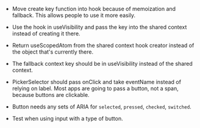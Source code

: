 - Move create key function into hook because of memoization and fallback. This allows people to use it more easily.
- Use the hook in useVisibility and pass the key into the shared context instead of creating it there.
- Return useScopedAtom from the shared context hook creator instead of the object that's currently there.
- The fallback context key should be in useVisibility instead of the shared context.

- PickerSelector should pass onClick and take eventName instead of relying on label. Most apps are going to pass a button, not a span, because buttons are clickable.
- Button needs any sets of ARIA for `selected`, `pressed`, `checked`, `switched`.
- Test when using input with a type of button.
